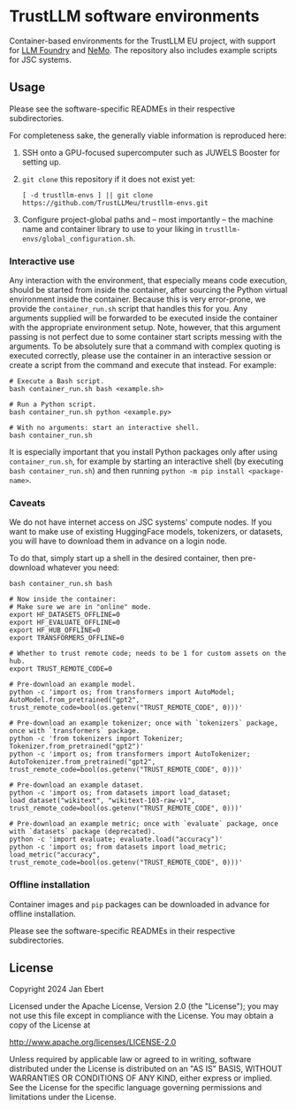 # TrustLLM software environments

Container-based environments for the TrustLLM EU project, with support
for [LLM Foundry](https://github.com/mosaicml/llm-foundry) and
[NeMo](https://github.com/NVIDIA/NeMo). The repository also includes
example scripts for JSC systems.

## Usage

Please see the software-specific READMEs in their respective
subdirectories.

For completeness sake, the generally viable information is reproduced
here:

1. SSH onto a GPU-focused supercomputer such as JUWELS Booster for
   setting up.
1. `git clone` this repository if it does not exist yet:

   ```shell
   [ -d trustllm-envs ] || git clone https://github.com/TrustLLMeu/trustllm-envs.git
   ```
1. Configure project-global paths and – most importantly – the machine
   name and container library to use to your liking in
   `trustllm-envs/global_configuration.sh`.

### Interactive use

Any interaction with the environment, that especially means code
execution, should be started from inside the container, after sourcing
the Python virtual environment inside the container. Because this is
very error-prone, we provide the `container_run.sh` script that
handles this for you. Any arguments supplied will be forwarded to be
executed inside the container with the appropriate environment setup.
Note, however, that this argument passing is not perfect due to some
container start scripts messing with the arguments. To be absolutely
sure that a command with complex quoting is executed correctly, please
use the container in an interactive session or create a script from
the command and execute that instead.
For example:

```shell
# Execute a Bash script.
bash container_run.sh bash <example.sh>

# Run a Python script.
bash container_run.sh python <example.py>

# With no arguments: start an interactive shell.
bash container_run.sh
```

It is especially important that you install Python packages only after
using `container_run.sh`, for example by starting an interactive shell
(by executing `bash container_run.sh`) and then running `python -m pip
install <package-name>`.

### Caveats

We do not have internet access on JSC systems' compute nodes. If you
want to make use of existing HuggingFace models, tokenizers, or
datasets, you will have to download them in advance on a login node.

To do that, simply start up a shell in the desired container, then
pre-download whatever you need:

```shell
bash container_run.sh bash

# Now inside the container:
# Make sure we are in "online" mode.
export HF_DATASETS_OFFLINE=0
export HF_EVALUATE_OFFLINE=0
export HF_HUB_OFFLINE=0
export TRANSFORMERS_OFFLINE=0

# Whether to trust remote code; needs to be 1 for custom assets on the hub.
export TRUST_REMOTE_CODE=0

# Pre-download an example model.
python -c 'import os; from transformers import AutoModel; AutoModel.from_pretrained("gpt2", trust_remote_code=bool(os.getenv("TRUST_REMOTE_CODE", 0)))'

# Pre-download an example tokenizer; once with `tokenizers` package, once with `transformers` package.
python -c 'from tokenizers import Tokenizer; Tokenizer.from_pretrained("gpt2")'
python -c 'import os; from transformers import AutoTokenizer; AutoTokenizer.from_pretrained("gpt2", trust_remote_code=bool(os.getenv("TRUST_REMOTE_CODE", 0)))'

# Pre-download an example dataset.
python -c 'import os; from datasets import load_dataset; load_dataset("wikitext", "wikitext-103-raw-v1", trust_remote_code=bool(os.getenv("TRUST_REMOTE_CODE", 0)))'

# Pre-download an example metric; once with `evaluate` package, once with `datasets` package (deprecated).
python -c 'import evaluate; evaluate.load("accuracy")'
python -c 'import os; from datasets import load_metric; load_metric("accuracy", trust_remote_code=bool(os.getenv("TRUST_REMOTE_CODE", 0)))'
```

### Offline installation

Container images and `pip` packages can be downloaded in advance for
offline installation.

Please see the software-specific READMEs in their respective
subdirectories.

## License

Copyright 2024 Jan Ebert

Licensed under the Apache License, Version 2.0 (the "License");
you may not use this file except in compliance with the License.
You may obtain a copy of the License at

   http://www.apache.org/licenses/LICENSE-2.0

Unless required by applicable law or agreed to in writing, software
distributed under the License is distributed on an "AS IS" BASIS,
WITHOUT WARRANTIES OR CONDITIONS OF ANY KIND, either express or implied.
See the License for the specific language governing permissions and
limitations under the License.
